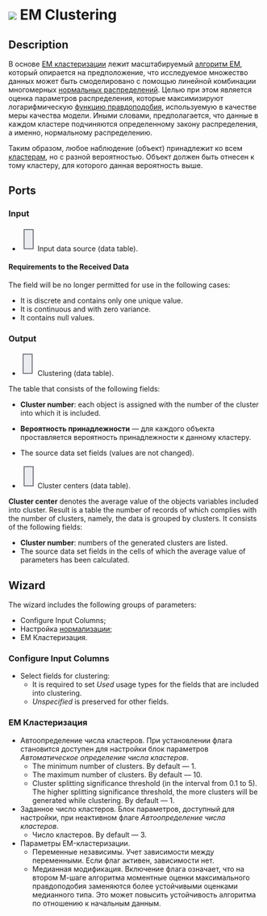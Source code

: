 # ![ ](../../images/icons/components/em_default.svg) EM Clustering

## Description

В основе [EM кластеризации](https://basegroup.ru/deductor/function/algorithm/em-clustering) лежит масштабируемый [алгоритм EM](https://basegroup.ru/community/articles/em), который опирается на предположение, что исследуемое множество данных может быть смоделировано с помощью линейной комбинации многомерных [нормальных распределений](https://wiki.loginom.ru/articles/normal-distribution.html). Целью при этом является оценка параметров распределения, которые максимизируют логарифмическую [функцию правдоподобия](https://wiki.loginom.ru/articles/plausibility-function.html), используемую в качестве меры качества модели. Иными словами, предполагается, что данные в каждом кластере подчиняются определенному закону распределения, а именно, нормальному распределению.

Таким образом, любое наблюдение (объект) принадлежит ко всем [кластерам](https://wiki.loginom.ru/articles/cluster.html), но с разной вероятностью. Объект должен быть отнесен к тому кластеру, для которого данная вероятность выше.

## Ports

### Input

* ![ ](../../images/icons/app/node/ports/inputs/table_inactive.svg) Input data source (data table).

#### Requirements to the Received Data

The field will be no longer permitted for use in the following cases:

* It is discrete and contains only one unique value.
* It is continuous and with zero variance.
* It contains null values.

### Output

* ![ ](../../images/icons/app/node/ports/outputs/table_inactive.svg) Clustering (data table).

The table that consists of the following fields:

* **Cluster number**: each object is assigned with the number of the cluster into which it is included.
* **Вероятность принадлежности** — для каждого объекта проставляется вероятность принадлежности к данному кластеру.
* The source data set fields (values are not changed).

* ![ ](../../images/icons/app/node/ports/inputs/table_inactive.svg) Cluster centers (data table).

**Cluster center** denotes the average value of the objects variables included into cluster.
Result is a table the number of records of which complies with the number of clusters, namely, the data is grouped by clusters. It consists of the following fields:

* **Cluster number**: numbers of the generated clusters are listed.
* The source data set fields in the cells of which the average value of parameters has been calculated.

## Wizard

The wizard includes the following groups of parameters:

* Configure Input Columns;
* Настройка [нормализации](../normalization);
* EM Кластеризация.

### Configure Input Columns

* Select fields for clustering:
   * It is required to set *Used* usage types for the fields that are included into clustering.
   * *Unspecified* is preserved for other fields.

### EM Кластеризация

* Автоопределение числа кластеров. При установлении флага становится доступен для настройки блок параметров *Автоматическое определение числа кластеров*.
   * The minimum number of clusters. By default — 1.
   * The maximum number of clusters. By default — 10.
   * Cluster splitting significance threshold (in the interval from 0.1 to 5). The higher splitting significance threshold, the more clusters will be generated while clustering. By default — 1.
* Заданное число кластеров. Блок параметров, доступный для настройки, при неактивном флаге *Автоопределение числа кластеров*.
   * Число кластеров. By default — 3.
* Параметры EM-кластеризации.
   * Переменные независимы. Учет зависимости между переменными. Если флаг активен, зависимости нет.
   * Медианная модификация. Включение флага означает, что на втором М-шаге алгоритма моментные оценки максимального правдоподобия заменяются более устойчивыми оценками медианного типа. Это может повысить устойчивость алгоритма по отношению к начальным данным.
